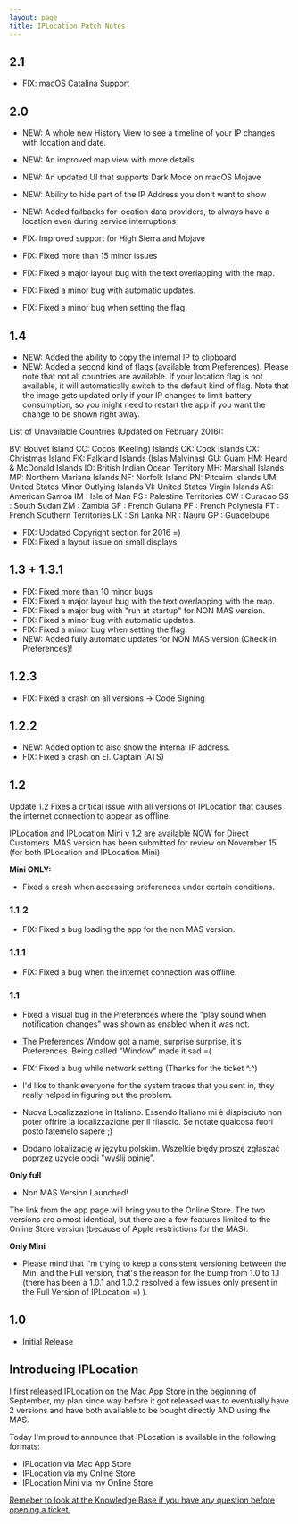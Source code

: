 ```yaml
---
layout: page
title: IPLocation Patch Notes
---
```


## 2.1

- FIX: macOS Catalina Support

## 2.0

- NEW: A whole new History View to see a timeline of your IP changes with location and date.
- NEW: An improved map view with more details
- NEW: An updated UI that supports Dark Mode on macOS Mojave
- NEW: Ability to hide part of the IP Address you don't want to show

- NEW: Added failbacks for location data providers, to always have a location even during service interruptions
- FIX: Improved support for High Sierra and Mojave
- FIX: Fixed more than 15 minor issues
- FIX: Fixed a major layout bug with the text overlapping with the map.
- FIX: Fixed a minor bug with automatic updates.
- FIX: Fixed a minor bug when setting the flag.

## 1.4

- NEW: Added the ability to copy the internal IP to clipboard
- NEW: Added a second kind of flags (available from Preferences). Please note that not all countries are available. If your location flag is not available, it will automatically switch to the default kind of flag. Note that the image gets updated only if your IP changes to limit battery consumption, so you might need to restart the app if you want the change to be shown right away.

List of Unavailable Countries (Updated on February 2016):

BV: Bouvet Island
CC: Cocos (Keeling) Islands
CK: Cook Islands
CX: Christmas Island
FK: Falkland Islands (Islas Malvinas)
GU: Guam
HM: Heard & McDonald Islands
IO: British Indian Ocean Territory
MH: Marshall Islands
MP: Northern Mariana Islands
NF: Norfolk Island
PN: Pitcairn Islands
UM: United States Minor Outlying Islands
VI: United States Virgin Islands
AS: American Samoa
IM : Isle of Man
PS : Palestine Territories
CW : Curacao
SS : South Sudan
ZM : Zambia
GF : French Guiana
PF : French Polynesia
FT : French Southern Territories
LK : Sri Lanka
NR : Nauru
GP : Guadeloupe

- FIX: Updated Copyright section for 2016 =)
- FIX: Fixed a layout issue on small displays.

## 1.3 + 1.3.1

- FIX: Fixed more than 10 minor bugs
- FIX: Fixed a major layout bug with the text overlapping with the map.
- FIX: Fixed a major bug with "run at startup" for NON MAS version.
- FIX: Fixed a minor bug with automatic updates.
- FIX: Fixed a minor bug when setting the flag.
- NEW: Added fully automatic updates for NON MAS version (Check in Preferences)!

## 1.2.3

- FIX: Fixed a crash on all versions -\> Code Signing

## 1.2.2

- NEW: Added option to also show the internal IP address.
- FIX: Fixed a crash on El. Captain (ATS)

## 1.2

Update 1.2 Fixes a critical issue with all versions of IPLocation that causes the internet connection to appear as offline.

IPLocation and IPLocation Mini v 1.2 are available NOW for Direct Customers. MAS version has been submitted for review on November 15 (for both IPLocation and IPLocation Mini).

**Mini ONLY:**

- Fixed a crash when accessing preferences under certain conditions.

### 1.1.2

- FIX: Fixed a bug loading the app for the non MAS version.

### 1.1.1

- FIX: Fixed a bug when the internet connection was offline.

### 1.1

- Fixed a visual bug in the Preferences where the "play sound when notification changes" was shown as enabled when it was not.
- The Preferences Window got a name, surprise surprise, it's Preferences. Being called "Window" made it sad =(
- FIX: Fixed a bug while network setting (Thanks for the ticket ^.^)
- I'd like to thank everyone for the system traces that you sent in, they really helped in figuring out the problem.

- Nuova Localizzazione in Italiano. Essendo Italiano mi è dispiaciuto non poter offrire la localizzazione per il rilascio. Se notate qualcosa fuori posto fatemelo sapere ;)
- Dodano lokalizację w języku polskim. Wszelkie błędy proszę zgłaszać poprzez użycie opcji "wyślij opinię".

**Only full**

- Non MAS Version Launched!

The link from the app page will bring you to the Online Store. The two versions are almost identical, but there are a few features limited to the Online Store version (because of Apple restrictions for the MAS).

**Only Mini**

- Please mind that I'm trying to keep a consistent versioning between the Mini and the Full version, that's the reason for the bump from 1.0 to 1.1 (there has been a 1.0.1 and 1.0.2 resolved a few issues only present in the Full Version of IPLocation =) ).

## 1.0

- Initial Release

## Introducing IPLocation

I first released IPLocation on the Mac App Store in the beginning of September, my plan since way before it got released was to eventually have 2 versions and have both available to be bought directly AND using the MAS.

Today I'm proud to announce that IPLocation is available in the following formats:

- IPLocation via Mac App Store
- IPLocation via my Online Store
- IPLocation Mini via my Online Store

[Remeber to look at the Knowledge Base if you have any question before opening a ticket.](/support)
